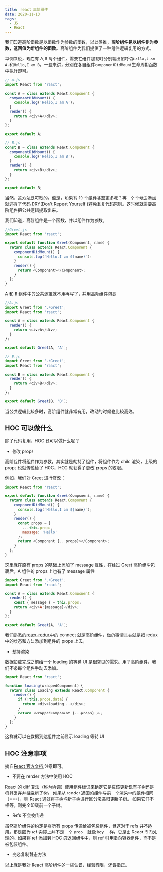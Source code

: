 ```yaml
---
title: react 高阶组件
date: 2020-11-13
tags:
  - JS
  - React
---
```


我们知道高阶函数是以函数作为参数的函数，以此类推，**高阶组件是以组件作为参数，返回值为新组件的函数**。高阶组件为我们提供了一种组件逻辑复用的方式。

举例来说，现在有 A,B 两个组件，需要在组件加载时分别输出招呼语`Hello,I am A.`和`Hello,I am B`。一般来讲，分别在各自组件`componentDidMount`生命周期函数中执行即可。

```js
// A.js
import React from 'react';

const A = class extends React.Component {
  componentDidMount() {
    console.log('Hello,I am A');
  }
  render() {
    return <div>A</div>;
  }
};

export default A;

// B.js
const B = class extends React.Component {
  componentDidMount() {
    console.log('Hello,I am B');
  }
  render() {
    return <div>B</div>;
  }
};

export default B;
```

当然，这方法是可取的。但是，如果有 10 个组件甚至更多呢？再一个个地去添加就违背了代码 DRY(Don't Repeat Yourself )避免重复代码原则。这时候就需要高阶组件把公共逻辑提取出来。

我们知道，高阶组件是一个函数，并以组件作为参数。

```js
//Greet.js
import React from 'react';

export default function Greet(Component, name) {
  return class extends React.Component {
    componentDidMount() {
      console.log(`Hello,I am ${name}`);
    }
    render() {
      return <Component></Component>;
    }
  };
}
```

A 和 B 组件中的公共逻辑就不用再写了，并用高阶组件包裹

```js
//A.js
import Greet from './Greet';
import React from 'react';

const A = class extends React.Component {
  render() {
    return <div>A</div>;
  }
};

export default Greet(A, 'A');

// B.js
import Greet from './Greet';
import React from 'react';

const B = class extends React.Component {
  render() {
    return <div>B</div>;
  }
};

export default Greet(B, 'B');
```

当公共逻辑比较多时，高阶组件就非常有用，改动的时候也比较高效。

## HOC 可以做什么

除了代码复用，HOC 还可以做什么呢？

- 修改 props

高阶组件将组件作为参数，其实就是劫持了组件，将组件作为 child 渲染，上级的 props 也就传递给了 HOC，HOC 就获得了更改 props 的权限。

例如，我们对 Greet 进行修改：

```js
import React from 'react';

export default function Greet(Component, name) {
  return class extends React.Component {
    componentDidMount() {
      console.log(`Hello,I am ${name}`);
    }
    render() {
      const props = {
        ...this.props,
        message: 'Hello'
      };
      return <Component {...props}></Component>;
    }
  };
}
```

这里就在原有 props 的基础上添加了 message 属性，在经过 Greet 高阶组件包裹后，A 组件的 props 上也有了 message 属性

```js
import Greet from './Greet';
import React from 'react';

const A = class extends React.Component {
  render() {
    const { message } = this.props;
    return <div>A:{message}</div>;
  }
};

export default Greet(A, 'A');
```

我们熟悉的[react-redux](https://github.com/reduxjs/react-redux)中的 connect 就是高阶组件，做的事情其实就是把 redux 中的状态和方法添加到组件的 props 上去。

- 劫持渲染

数据加载完成之前给一个 loading 的等待 UI 是很常见的需求。用了高阶组件，我们不必每个组件手动去添加。

```js
import React from 'react';

function loading(wrappedComponent) {
  return class Loading extends React.Component {
    render() {
      if (!this.props.data) {
        return <div>loading...</div>;
      }
      return <wrappedComponent {...props} />;
    }
  };
}
```

这样就可以在数据到达组件之前显示 loading 等待 UI

## HOC 注意事项

摘自[React 官方文档](https://react.docschina.org/docs/higher-order-components.html),注意即可。

- 不要在 render 方法中使用 HOC

React 的 diff 算法（称为协调）使用组件标识来确定它是应该更新现有子树还是将其丢弃并挂载新子树。 如果从 render 返回的组件与前一个渲染中的组件相同（===），则 React 通过将子树与新子树进行区分来递归更新子树。 如果它们不相等，则完全卸载前一个子树。

- Refs 不会被传递

虽然高阶组件的约定是将所有 props 传递给被包装组件，但这对于 refs 并不适用。那是因为 ref 实际上并不是一个 prop - 就像 key 一样，它是由 React 专门处理的。如果将 ref 添加到 HOC 的返回组件中，则 ref 引用指向容器组件，而不是被包装组件。

- 务必复制静态方法

以上就是我对 React 高阶组件的一些认识，经验有限，还请指正。
